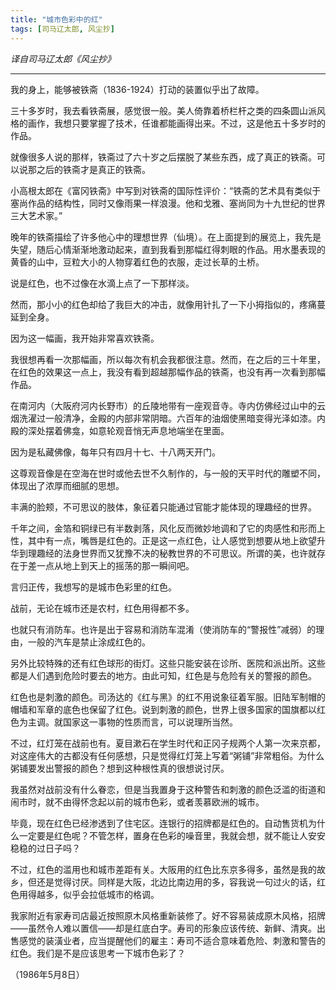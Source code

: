 ```yaml
---
title: "城市色彩中的红"
tags: [司马辽太郎, 风尘抄]
---
```


*译自司马辽太郎《风尘抄》*

----


我的身上，能够被铁斋（1836-1924）打动的装置似乎出了故障。

三十多岁时，我去看铁斋展，感觉很一般。美人倚靠着桥栏杆之类的四条圆山派风格的画作，我想只要掌握了技术，任谁都能画得出来。不过，这是他五十多岁时的作品。

就像很多人说的那样，铁斋过了六十岁之后摆脱了某些东西，成了真正的铁斋。可以说那之后的铁斋才是真正的铁斋。

小高根太郎在《富冈铁斋》中写到对铁斋的国际性评价：“铁斋的艺术具有类似于塞尚作品的结构性，同时又像雨果一样浪漫。他和戈雅、塞尚同为十九世纪的世界三大艺术家。”

晚年的铁斋描绘了许多他心中的理想世界（仙境）。在上面提到的展览上，我先是失望，随后心情渐渐地激动起来，直到我看到那幅红得刺眼的作品。用水墨表现的黄昏的山中，豆粒大小的人物穿着红色的衣服，走过长草的土桥。

说是红色，也不过像在水滴上点了一下那样淡。

然而，那小小的红色却给了我巨大的冲击，就像用针扎了一下小拇指似的，疼痛蔓延到全身。

因为这一幅画，我开始非常喜欢铁斋。

我很想再看一次那幅画，所以每次有机会我都很注意。然而，在之后的三十年里，在红色的效果这一点上，我没有看到超越那幅作品的铁斋，也没有再一次看到那幅作品。

在南河内（大阪府河内长野市）的丘陵地带有一座观音寺。寺内仿佛经过山中的云烟洗濯过一般清净，金殿的内部非常阴暗。六百年的油烟使黑暗变得光泽如漆。内殿的深处摆着佛龛，如意轮观音悄无声息地端坐在里面。

因为是私藏佛像，每年只有四月十七、十八两天开门。

这尊观音像是在空海在世时或他去世不久制作的，与一般的天平时代的雕塑不同，体现出了浓厚而细腻的思想。

丰满的脸颊，不可思议的肢体，象征着只能通过官能才能体现的理趣经的世界。

千年之间，金箔和铜绿已有半数剥落，风化反而微妙地调和了它的肉感性和形而上性，其中有一点，嘴唇是红色的。正是这一点红色，让人感觉到想要从地上欲望升华到理趣经的法身世界而又犹豫不决的秘教世界的不可思议。所谓的美，也许就存在于差一点从地上到天上的摇荡的那一瞬间吧。



言归正传，我想写的是城市色彩里的红色。

战前，无论在城市还是农村，红色用得都不多。

也就只有消防车。也许是出于容易和消防车混淆（使消防车的“警报性”减弱）的理由，一般的汽车是禁止涂成红色的。

另外比较特殊的还有红色球形的街灯。这些只能安装在诊所、医院和派出所。这些都是人们遇到危险时要去的地方。由此可知，红色是与危险有关的警报的颜色。

红色也是刺激的颜色。司汤达的《红与黑》的红不用说象征着军服。旧陆军制帽的帽墙和军章的底色也保留了红色。说到刺激的颜色，世界上很多国家的国旗都以红色为主调。就国家这一事物的性质而言，可以说理所当然。

不过，红灯笼在战前也有。夏目漱石在学生时代和正冈子规两个人第一次来京都，对这座伟大的古都没有任何感想，只是觉得红灯笼上写着“粥铺”非常粗俗。为什么粥铺要发出警报的颜色？想到这种根性真的很想说讨厌。

我虽然对战前没有什么眷恋，但是当我置身于这种警告和刺激的颜色泛滥的街道和闹市时，就不由得怀念起以前的城市色彩，或者羡慕欧洲的城市。

毕竟，现在红色已经渗透到了住宅区。连银行的招牌都是红色的。自动售货机为什么一定要是红色呢？不管怎样，置身在色彩的噪音里，我就会想，就不能让人安安稳稳的过日子吗？

不过，红色的滥用也和城市差距有关。大阪用的红色比东京多得多，虽然是我的故乡，但还是觉得讨厌。同样是大阪，北边比南边用的多，容我说一句过火的话，红色用得越多，似乎会拉低城市的格调。

我家附近有家寿司店最近按照原木风格重新装修了。好不容易装成原木风格，招牌——虽然令人难以置信——却是红底白字。寿司的形象应该传统、新鲜、清爽。出售感觉的装潢业者，应当提醒他们的雇主：寿司不适合意味着危险、刺激和警告的红色。我们是不是应该思考一下城市色彩了？

（1986年5月8日）
